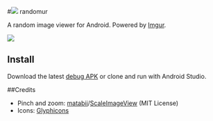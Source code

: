 #![](http://i.imgur.com/W2hH1yP.png?1) randomur

A random image viewer for Android. Powered by [Imgur](https://imgur.com/).

![](https://i.imgur.com/aE1N1DVl.png)

## Install

Download the latest [debug APK](https://github.com/leadhead9/randomur/raw/master/dist/randomur.debug.apk) or clone and run with Android Studio.


##Credits
* Pinch and zoom: [matabii](https://github.com/matabii)/[ScaleImageView](https://github.com/matabii/scale-imageview-android) (MIT License)
* Icons: [Glyphicons](http://glyphicons.com/)